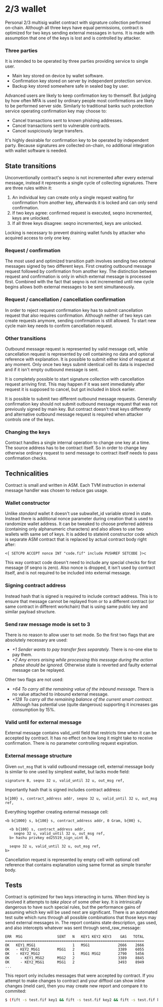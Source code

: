 # 2/3 wallet

Personal 2/3 multisig wallet contract with signature collection performed on-chain. Although all three keys have equal permissions, contract is optimized for two keys sending external messages in turns. It is made with assumption that one of the keys is lost and is controlled by attacker.

### Three parties

It is intended to be operated by three parties providing service to single user.

- Main key stored on device by wallet software.
- Confirmation key stored on server by independent protection service.
- Backup key stored somewhere safe in sealed bag by user.

Advanced users are likely to keep confirmation key to themself. But judging by how often MFA is used by ordinary people most confirmations are likely to be performed server side. Similarly to traditional banks such protection service operating confirmation key may choose to:

- Cancel transactions sent to known phishing addresses.
- Cancel transactions sent to vulnerable contracts.
- Cancel suspiciously large transfers.

It's highly desirable for confirmation key to be operated by independent party. Because signatures are collected on-chain, no additional integration with wallet software is needed.

## State transitions

Unconventionally contract's seqno is not incremented after every external message, instead it represents a single cycle of collecting signatures. There are three rules within it:

1. An individual key can create only a single request waiting for confirmation from another key, afterwards it is locked and can only send confirmation.
1. If two keys agree: confirmed request is executed, seqno incremented, keys are unlocked.
1. If all three keys disagree: seqno incremented, keys are unlocked.

Locking is necessary to prevent draining wallet funds by attacker who acquired access to only one key.

### Request / confirmation

The most used and optimized transition path involves sending two external messages signed by two different keys. First creating outbound message request followed by confirmation from another key. The distinction between request and confirmation is only in which external message is processed first. Combined with the fact that seqno is not incremented until new cycle begins allows both external messages to be sent simultaneously.

### Request / cancellation / cancellation confirmation

In order to reject request confirmation key has to submit cancellation request that also requires confirmation. Although neither of two keys can create requests anymore, sending confirmation is still allowed. To start new cycle main key needs to confirm cancellation request.

### Other transitions

Outbound message request is represented by valid message cell, while cancellation request is represented by cell containing no data and optional reference with explanation. It is possible to submit either kind of request at any moment. Only once two keys submit identical cell its data is inspected and if it isn't empty outbound message is sent.

It is completely possible to start signature collection with cancellation request arriving first. This may happen if it was sent immediately after request it is supposed to cancel, but got included in block earlier.

It is possible to submit two different outbound message requests. Generally confirmation key should not submit outbound message request that was not previously signed by main key. But contract doesn't treat keys differently and alternative outbound message request is required when attacker controls one of the keys.

### Changing the keys

Contract handles a single internal operation to change one key at a time. The source address has to be contract itself. So in order to change key otherwise ordinary request to send message to contract itself needs to pass confirmation checks.

## Technicalities

Contract is small and written in ASM. Each TVM instruction in external message handler was chosen to reduce gas usage.

### Wallet constructor

Unlike _standard_ wallet it doesn't use subwallet_id variable stored in state. Instead there is additional nonce parameter during creation that is used to randomize wallet address. It can be tweaked to choose preferred address (containing only alphanumeric characters) and also allows to use two wallets with same set of keys. It is added to stateinit constructor code which is separate ASM contract that is replaced by actual contract body right after:

```
<{ SETCP0 ACCEPT nonce INT "code.fif" include PUSHREF SETCODE }>c
```

This way contract code doesn't need to include any special checks for first message (if seqno is zero). Also nonce is dropped, it isn't used by contract itself, and is not required to be included into external message.

### Signing contract address

Instead hash that is signed is required to include contract address. This is to ensure that message cannot be replayed from or to a different contract (or same contract in different workchain) that is using same public key and similar payload structure.

### Send raw message mode is set to 3

There is no reason to allow user to set mode. So the first two flags that are absolutely necessary are used:

- _+1 Sender wants to pay transfer fees separately._ There is no-one else to pay them.
- _+2 Any errors arising while processing this message during the action phase should be ignored._ Otherwise state is reverted and faulty external message can be replayed.

Other two flags are not used:

- _+64 To carry all the remaining value of the inbound message._ There is no value attached to inbound external message.
- _+128 To carry all the remaining balance of the current smart contract._ Although has potential use (quite dangerous) supporting it increases gas consumption by 15%.

### Valid until for external message

External message contains valid_until field that restricts time when it can be accepted by contract. It has no effect on how long it might take to receive confirmation. There is no parameter controlling request expiration.

### External message structure

Given `out_msg` that is valid outbound message cell, external message body is similar to one used by simpliest wallet, but lacks mode field:

```
signature B, seqno 32 u, valid_until 32 u, out_msg ref,
```

Importantly hash that is signed includes contract address:

```
b{100} s, contract_address addr, seqno 32 u, valid_until 32 u, out_msg ref,
```

Everything together creating external message cell:

```
<b b{1000} s, b{100} s, contract_address addr, 0 Gram, b{00} s,

  <b b{100} s, contract_address addr,
    seqno 32 u, valid_until 32 u, out_msg ref,
  b> hashu privkey ed25519_sign_uint B,

  seqno 32 u, valid_until 32 u, out_msg ref,
b>
```

Cancellation request is represented by empty cell with optional cell reference that contains explanation using same format as simple transfer body.

## Tests

Contract is optimized for two keys interacting in turns. When third key is involved it attempts to _take place_ of some other key. It is intrinsically dangerous to have such special rules, but the performance gains of assuming which key will be used next are significant. There is an automated test suite which runs through all possible combinations that those keys may send external messages in. The report contains state description, gas used, and also intercepts whatever was sent through send_raw_message:

```
ERR  MSG                SENT   N   KEY1 KEY2 KEY3    GAS   TOTAL
================================================================
OK   KEY1_MSG1                 1   MSG1             2666    2666
OK   - KEY2_MSG1        MSG1   2                    3389    6055
OK   - KEY2_MSG2               1   MSG1 MSG2        2790    5456
OK     - KEY1_MSG2      MSG2   2                    3389    8845
OK     - KEY2_MSG1      MSG1   2                    3493    8949
...
```

This report only includes messages that were accepted by contract. If you attempt to make changes to contract and your difftool can show inline changes (meld can), then you may create new report and compare it to commited:

```sh
$ (fift -s test.fif key1 && fift -s test.fif key2 && fift -s test.fif key3) > test-report.txt && git difftool test-report.txt
```
